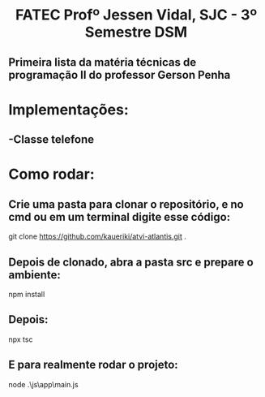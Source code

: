 <p align="center">
<h1 align="center"> FATEC Profº Jessen Vidal, SJC - 3º Semestre DSM </h1>

<h2>Primeira lista da matéria técnicas de programação II do professor Gerson Penha</h2>
<h1>Implementações:</h1>
<h2>-Classe telefone</h2>

<h1>Como rodar:</h1>
<h2>Crie uma pasta para clonar o repositório, e no cmd ou em um terminal digite esse código:</h2>

git clone https://github.com/kaueriki/atvi-atlantis.git .

<h2>Depois de clonado, abra a pasta src e prepare o ambiente:</h2>

npm install

<h2>Depois:</h2>

npx tsc

<h2>E para realmente rodar o projeto:</h2>

node .\js\app\main.js

